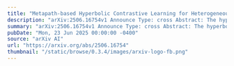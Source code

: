 ```yaml
---
title: "Metapath-based Hyperbolic Contrastive Learning for Heterogeneous Graph Embedding"
description: "arXiv:2506.16754v1 Announce Type: cross Abstract: The hyperbolic space, characterized by a constant negative curvature and exponentially expanding space, aligns well with the structural properties of heterogeneous graphs. However, although heterogeneous graphs inherently possess diverse power-law structures, most hyperbolic heterogeneous graph embedding models rely on a single hyperbolic space. This approach may fail to effectively capture the diverse power-law structures within heterogeneous graphs. To address this limitation, we propose a Metapath-based Hyperbolic Contrastive Learning framework (MHCL), which uses multiple hyperbolic spaces to capture diverse complex structures within heterogeneous graphs. Specifically, by learning each hyperbolic space to describe the distribution of complex structures corresponding to each metapath, it is possible to capture semantic information effectively. Since metapath embeddings represent distinct semantic information, preserving their discriminability is important when aggregating them to obtain node representations. Therefore, we use a contrastive learning approach to optimize MHCL and improve the discriminability of metapath embeddings. In particular, our contrastive learning method minimizes the distance between embeddings of the same metapath and maximizes the distance between those of different metapaths in hyperbolic space, thereby improving the separability of metapath embeddings with distinct semantic information. We conduct comprehensive experiments to evaluate the effectiveness of MHCL. The experimental results demonstrate that MHCL outperforms state-of-the-art baselines in various graph machine learning tasks, effectively capturing the complex structures of heterogeneous graphs."
summary: "arXiv:2506.16754v1 Announce Type: cross Abstract: The hyperbolic space, characterized by a constant negative curvature and exponentially expanding space, aligns well with the structural properties of heterogeneous graphs. However, although heterogeneous graphs inherently possess diverse power-law structures, most hyperbolic heterogeneous graph embedding models rely on a single hyperbolic space. This approach may fail to effectively capture the diverse power-law structures within heterogeneous graphs. To address this limitation, we propose a Metapath-based Hyperbolic Contrastive Learning framework (MHCL), which uses multiple hyperbolic spaces to capture diverse complex structures within heterogeneous graphs. Specifically, by learning each hyperbolic space to describe the distribution of complex structures corresponding to each metapath, it is possible to capture semantic information effectively. Since metapath embeddings represent distinct semantic information, preserving their discriminability is important when aggregating them to obtain node representations. Therefore, we use a contrastive learning approach to optimize MHCL and improve the discriminability of metapath embeddings. In particular, our contrastive learning method minimizes the distance between embeddings of the same metapath and maximizes the distance between those of different metapaths in hyperbolic space, thereby improving the separability of metapath embeddings with distinct semantic information. We conduct comprehensive experiments to evaluate the effectiveness of MHCL. The experimental results demonstrate that MHCL outperforms state-of-the-art baselines in various graph machine learning tasks, effectively capturing the complex structures of heterogeneous graphs."
pubDate: "Mon, 23 Jun 2025 00:00:00 -0400"
source: "arXiv AI"
url: "https://arxiv.org/abs/2506.16754"
thumbnail: "/static/browse/0.3.4/images/arxiv-logo-fb.png"
---
```


